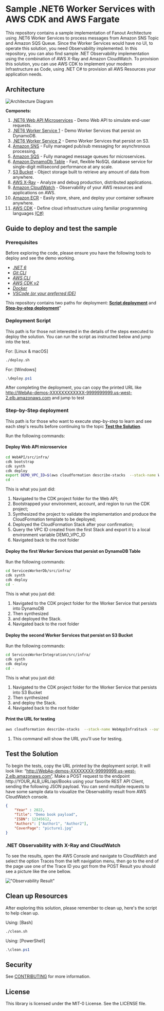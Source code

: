 # Sample .NET6 Worker Services with AWS CDK and AWS Fargate

This repository contains a sample implementation of Fanout Architecture using .NET6 Worker Services to process messages from Amazon SNS Topic and Amazon SQS Queue. Since the Worker Services would have no UI, to operate this solution, you need Observability implemented. In this repository, you can also find sample .NET Observability implementation using the combination of AWS X-Ray and Amazon CloudWatch. To provision this solution, you can use AWS CDK to implement your modern Infrastructure as Code, using .NET C# to provision all AWS Resources your application needs.

## Architecture

![Architecture Diagram](./.github/docs/imgs/microservices-dotnet-aws-cdk-CDK-Architecture-ECS-Fargate.jpg)

**Componets:**

1. [.NET6 Web API Microservices](./WebAPI/README.md) - Demo Web API to simulate end-user requests.
1. [.NET6 Worker Service 1](./ServicesWorkerDb/README.md) - Demo Worker Services that persist on DynamoDB.
1. [.NET6 Worker Service 2](./ServicesWorkerIntegration/README.md) - Demo Worker Services that persist on S3.
1. [Amazon SNS](https://aws.amazon.com/sns/) - Fully managed pub/sub messaging for asynchronous processing.
1. [Amazon SQS](https://aws.amazon.com/sqs/) - Fully managed message queues for microservices.
1. [Amazon DynamoDb Table](https://docs.aws.amazon.com/amazondynamodb/latest/developerguide/Introduction.html) -  Fast, flexible NoSQL database service for single-digit millisecond performance at any scale.
1. [S3 Bucket](https://aws.amazon.com/s3/) - Object storage built to retrieve any amount of data from anywhere.
1. [AWS X-Ray](https://aws.amazon.com/xray/) - Analyze and debug production, distributed applications.
1. [Amazon CloudWatch](https://aws.amazon.com/cloudwatch/) -  Observability of your AWS resources and applications on AWS.
1. [Amazon ECR](https://aws.amazon.com/ecr/) - Easily store, share, and deploy your container software anywhere.
1. [AWS CDK](https://aws.amazon.com/cdk/) -
Define cloud infrastructure using familiar programming languages [(C#)](./WebAPI/src/infra/README.md)

## Guide to deploy and test the sample

### Prerequisites

Before exploring the code, please ensure you have the following tools to deploy and see the demo working.

* [_.NET 6_](https://dotnet.microsoft.com/en-us/download/dotnet/6.0)
* [_Git CLI_](https://git-scm.com/book/en/v2/Getting-Started-Installing-Git)
* [_AWS CLI_](https://docs.aws.amazon.com/cli/latest/userguide/getting-started-install.html)
* [_AWS CDK v2_](https://docs.aws.amazon.com/cdk/v2/guide/cli.html)
* [_Docker_](https://docs.docker.com/engine/install/)
* [_VSCode_ _(or your preferred IDE)_](https://code.visualstudio.com/)

This repository contains two paths for deployment: **[Script deployment](#script-deployment)** and **[Step-by-step deployment](#step-by-step-deployment)**"

### **Deployment Script**

This path is for those not interested in the details of the steps executed to deploy the solution. You can run the script as instructed below and jump into the test.

For: [Linux & macOS]

```bash
./deploy.sh
```

For: [Windows]

```PowerShell
.\deploy.ps1
```

After completing the deployment, you can copy the printed URL like <http://WebAp-demos-XXXXXXXXXXXX-9999999999.us-west-2.elb.amazonaws.com> and jump to test

### **Step-by-Step deployment**

This path is for those who want to execute step-by-step to learn and see each step's results before continuing to the topic [**Test the Solution**](#test-the-solution).

Run the following commands:

#### Deploy Web API microservice

```bash
cd WebAPI/src/infra/ 
cdk bootstrap 
cdk synth 
cdk deploy
export DEMO_VPC_ID=$(aws cloudformation describe-stacks  --stack-name WebAppInfraStack --output text --query 'Stacks[0].Outputs[?OutputKey==`DemoVpcId`].OutputValue  | [0]') 
cd -
```

This is what you just did:

1. Navigated to the CDK project folder for the Web API;
2. Bootstrapped your environment, account, and region to run the CDK project;
3. Synthesized the project to validate the implementation and produce the CloudFormation template to be deployed;
4. Deployed the CloudFormation Stack after your confirmation;
5. Query the VPC ID created from the first Stack and export it to a local environment variable DEMO_VPC_ID
6. Navigated back to the root folder

#### Deploy the first Worker Services that persist on DynamoDB Table

Run the following commands:

```bash
cd ServicesWorkerDb/src/infra/ 
cdk synth
cdk deploy
cd -
```

This is what you just did:

1. Navigated to the CDK project folder for the Worker Service that persists into DynamoDB
2. Then synthesized
3. and deployed the Stack.
4. Navigated back to the root folder

#### Deploy the second Worker Services that persist on S3 Bucket

Run the following commands:

```bash
cd ServicesWorkerIntegration/src/infra/
cdk synth
cdk deploy
cd -
```

This is what you just did:

1. Navigated to the CDK project folder for the Worker Service that persists into S3 Bucket
2. Then synthesized
3. and deploy the Stack.
4. Navigated back to the root folder

#### Print the URL for testing

```bash
aws cloudformation describe-stacks  --stack-name WebAppInfraStack --output text --query 'Stacks[0].Outputs[?contains(OutputKey,`demoserviceServiceURL`)].OutputValue  | [0]'
```

1. This command will show the URL you'll use for testing.

## Test the Solution

To begin the tests, copy the URL printed by the deployment script. It will look like: “http://WebAp-demos-XXXXXXXX-99999999.us-west-2.elb.amazonaws.com”. Make a POST request to the endpoint http://YOUR_ALB_URL/api/Books using your favorite REST API Client, sending the following JSON payload. You can send multiple requests to have some sample data to visualize the Observability result from AWS CloudWatch console.

```json
{
    "Year" : 2022,
    "Title": "Demo book payload",
    "ISBN": 12345612,
    "Authors": ["Author1", "Author2"],
    "CoverPage": "picture1.jpg"
}
```

### .NET Observability with X-Ray and CloudWatch

To see the results, open the AWS Console and navigate to CloudWatch and select the option Traces from the left navigation menu, then go to the end of the page use one of the Trace ID you got from the POST Result you should see a picture like the one bellow.

!["Observability Result"](./.github/docs/imgs/microservices-dotnet-aws-cdk-observability-result.jpg)

## Clean up Resources

After exploring this solution, please remember to clean up, here's the script to help clean up.

Using: [Bash]

```bash
./clean.sh
```

Using: [PowerShell]

```PowerShell
.\clean.ps1
```

## Security

See [CONTRIBUTING](CONTRIBUTING.md#security-issue-notifications) for more information.

## License

This library is licensed under the MIT-0 License. See the LICENSE file.
